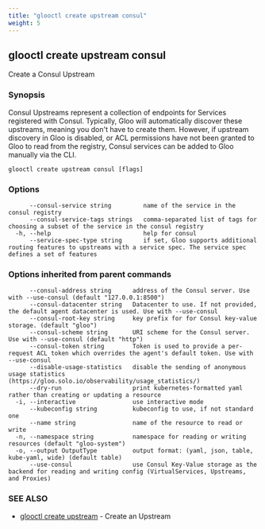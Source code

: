 ```yaml
---
title: "glooctl create upstream consul"
weight: 5
---
```

## glooctl create upstream consul

Create a Consul Upstream

### Synopsis

Consul Upstreams represent a collection of endpoints for Services registered with Consul. Typically, Gloo will automatically discover these upstreams, meaning you don't have to create them. However, if upstream discovery in Gloo is disabled, or ACL permissions have not been granted to Gloo to read from the registry, Consul services can be added to Gloo manually via the CLI.

```
glooctl create upstream consul [flags]
```

### Options

```
      --consul-service string         name of the service in the consul registry
      --consul-service-tags strings   comma-separated list of tags for choosing a subset of the service in the consul registry
  -h, --help                          help for consul
      --service-spec-type string      if set, Gloo supports additional routing features to upstreams with a service spec. The service spec defines a set of features 
```

### Options inherited from parent commands

```
      --consul-address string      address of the Consul server. Use with --use-consul (default "127.0.0.1:8500")
      --consul-datacenter string   Datacenter to use. If not provided, the default agent datacenter is used. Use with --use-consul
      --consul-root-key string     key prefix for for Consul key-value storage. (default "gloo")
      --consul-scheme string       URI scheme for the Consul server. Use with --use-consul (default "http")
      --consul-token string        Token is used to provide a per-request ACL token which overrides the agent's default token. Use with --use-consul
      --disable-usage-statistics   disable the sending of anonymous usage statistics (https://gloo.solo.io/observability/usage_statistics/)
      --dry-run                    print kubernetes-formatted yaml rather than creating or updating a resource
  -i, --interactive                use interactive mode
      --kubeconfig string          kubeconfig to use, if not standard one
      --name string                name of the resource to read or write
  -n, --namespace string           namespace for reading or writing resources (default "gloo-system")
  -o, --output OutputType          output format: (yaml, json, table, kube-yaml, wide) (default table)
      --use-consul                 use Consul Key-Value storage as the backend for reading and writing config (VirtualServices, Upstreams, and Proxies)
```

### SEE ALSO

* [glooctl create upstream](../glooctl_create_upstream)	 - Create an Upstream

